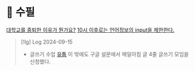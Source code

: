 # 󰏢 수필

[대학교를 중퇴한 이유가 뭔가요?](/Life/수필/대학교를_중퇴한_이유가_뭔가요?)
[10시 이후로는 언어정보의 input을 제한한다.](/Life/수필/10시_이후로는_언어정보의_input을_제한한다.)


> [!lg] Log 2024-09-15
> - 글쓰기 수업
> [유툽](https://www.youtube.com/watch?v=tz0X8sLNohs)
> 이 밖에도 구글 설문에서 매일아침 글 4줄 글쓰기 모임을 신청했다.

